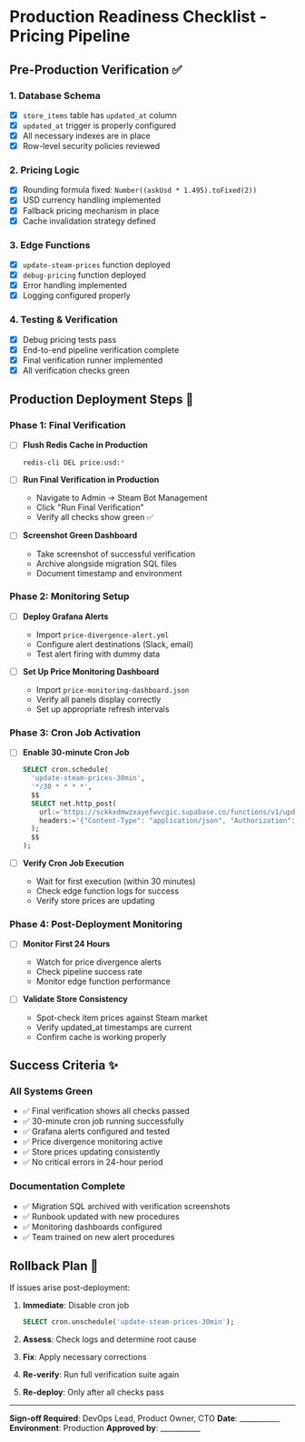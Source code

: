 
# Production Readiness Checklist - Pricing Pipeline

## Pre-Production Verification ✅

### 1. Database Schema
- [x] `store_items` table has `updated_at` column
- [x] `updated_at` trigger is properly configured
- [x] All necessary indexes are in place
- [x] Row-level security policies reviewed

### 2. Pricing Logic
- [x] Rounding formula fixed: `Number((askUsd * 1.495).toFixed(2))`
- [x] USD currency handling implemented
- [x] Fallback pricing mechanism in place
- [x] Cache invalidation strategy defined

### 3. Edge Functions
- [x] `update-steam-prices` function deployed
- [x] `debug-pricing` function deployed
- [x] Error handling implemented
- [x] Logging configured properly

### 4. Testing & Verification
- [x] Debug pricing tests pass
- [x] End-to-end pipeline verification complete
- [x] Final verification runner implemented
- [x] All verification checks green

## Production Deployment Steps 🚀

### Phase 1: Final Verification
- [ ] **Flush Redis Cache in Production**
  ```bash
  redis-cli DEL price:usd:*
  ```

- [ ] **Run Final Verification in Production**
  - Navigate to Admin → Steam Bot Management
  - Click "Run Final Verification"
  - Verify all checks show green ✅

- [ ] **Screenshot Green Dashboard**
  - Take screenshot of successful verification
  - Archive alongside migration SQL files
  - Document timestamp and environment

### Phase 2: Monitoring Setup
- [ ] **Deploy Grafana Alerts**
  - Import `price-divergence-alert.yml`
  - Configure alert destinations (Slack, email)
  - Test alert firing with dummy data

- [ ] **Set Up Price Monitoring Dashboard**
  - Import `price-monitoring-dashboard.json`
  - Verify all panels display correctly
  - Set up appropriate refresh intervals

### Phase 3: Cron Job Activation
- [ ] **Enable 30-minute Cron Job**
  ```sql
  SELECT cron.schedule(
    'update-steam-prices-30min',
    '*/30 * * * *',
    $$
    SELECT net.http_post(
      url:='https://sckkxdmwzxayefwvcgic.supabase.co/functions/v1/update-steam-prices',
      headers:='{"Content-Type": "application/json", "Authorization": "Bearer eyJhbGciOiJIUzI1NiIsInR5cCI6IkpXVCJ9.eyJpc3MiOiJzdXBhYmFzZSIsInJlZiI6InNja2t4ZG13enhheWVmd3ZjZ2ljIiwicm9sZSI6ImFub24iLCJpYXQiOjE3NTI2OTI2MDgsImV4cCI6MjA2ODI2ODYwOH0.bu0p6fXSnlw02qRDkKUCo1IBTwMherhRmJT54NTQd-w"}'::jsonb
    );
    $$
  );
  ```

- [ ] **Verify Cron Job Execution**
  - Wait for first execution (within 30 minutes)
  - Check edge function logs for success
  - Verify store prices are updating

### Phase 4: Post-Deployment Monitoring
- [ ] **Monitor First 24 Hours**
  - Watch for price divergence alerts
  - Check pipeline success rate
  - Monitor edge function performance

- [ ] **Validate Store Consistency**
  - Spot-check item prices against Steam market
  - Verify updated_at timestamps are current
  - Confirm cache is working properly

## Success Criteria ✨

### All Systems Green
- ✅ Final verification shows all checks passed
- ✅ 30-minute cron job running successfully
- ✅ Grafana alerts configured and tested
- ✅ Price divergence monitoring active
- ✅ Store prices updating consistently
- ✅ No critical errors in 24-hour period

### Documentation Complete
- ✅ Migration SQL archived with verification screenshots
- ✅ Runbook updated with new procedures
- ✅ Monitoring dashboards configured
- ✅ Team trained on new alert procedures

## Rollback Plan 🔄

If issues arise post-deployment:

1. **Immediate**: Disable cron job
   ```sql
   SELECT cron.unschedule('update-steam-prices-30min');
   ```

2. **Assess**: Check logs and determine root cause

3. **Fix**: Apply necessary corrections

4. **Re-verify**: Run full verification suite again

5. **Re-deploy**: Only after all checks pass

---

**Sign-off Required**: DevOps Lead, Product Owner, CTO
**Date**: ___________
**Environment**: Production
**Approved by**: ___________

